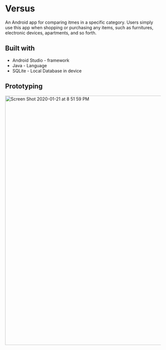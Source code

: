 # Versus
An Android app for comparing itmes in a specific category. Users simply use this app when shopping or purchasing any items, such as furnitures, electronic devices, apartments, and so forth.

## Built with
* Android Studio - framework
* Java - Language
* SQLite - Local Database in device

## Prototyping
<img width="807" alt="Screen Shot 2020-01-21 at 8 51 59 PM" src="https://user-images.githubusercontent.com/31485226/72858803-f6fd3280-3c8f-11ea-8515-aa510f991f67.png">

